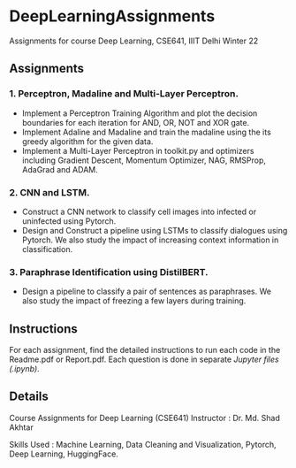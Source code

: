 # DeepLearningAssignments
Assignments for course Deep Learning, CSE641, IIIT Delhi Winter 22

## Assignments
### 1. Perceptron, Madaline and Multi-Layer Perceptron. 
* Implement a Perceptron Training Algorithm and plot the decision boundaries for each iteration for AND, OR, NOT and XOR gate. 
* Implement Adaline and Madaline and train the madaline using the its greedy algorithm for the given data. 
* Implement a Multi-Layer Perceptron in toolkit.py and optimizers including Gradient Descent, Momentum Optimizer, NAG, RMSProp, AdaGrad and ADAM. 

### 2. CNN and LSTM.
* Construct a CNN network to classify cell images into infected or uninfected using Pytorch.
* Design and Construct a pipeline using LSTMs to classify dialogues using Pytorch. We also study the impact of increasing context information in classification. 

### 3. Paraphrase Identification using DistilBERT.
* Design a pipeline to classify a pair of sentences as paraphrases. We also study the impact of freezing a few layers during training. 

## Instructions
For each assignment, find the detailed instructions to run each code in the Readme.pdf or Report.pdf. 
Each question is done in separate *Jupyter files (.ipynb)*. 

## Details
Course Assignments for Deep Learning (CSE641) 
Instructor : Dr. Md. Shad Akhtar

Skills Used : Machine Learning, Data Cleaning and Visualization, Pytorch, Deep Learning, HuggingFace. 

